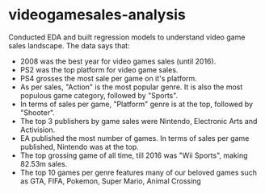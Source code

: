 # videogamesales-analysis

Conducted EDA and built regression models to understand video game sales landscape. The data says that:

- 2008 was the best year for video games sales (until 2016).
- PS2 was the top platform for video game sales.
- PS4 grosses the most sale per game on it's platform.
- As per sales, "Action" is the most popular genre. It is also the most populous game category, followed by "Sports".
- In terms of sales per game, "Platform" genre is at the top, followed by "Shooter".
- The top 3 publishers by game sales were Nintendo, Electronic Arts and Activision.
- EA published the most number of games. In terms of sales per game published, Nintendo was at the top.
- The top grossing game of all time, till 2016 was "Wii Sports", making 82.53m sales.
- The top 10 games per genre features many of our beloved games such as GTA, FIFA, Pokemon, Super Mario, Animal Crossing
